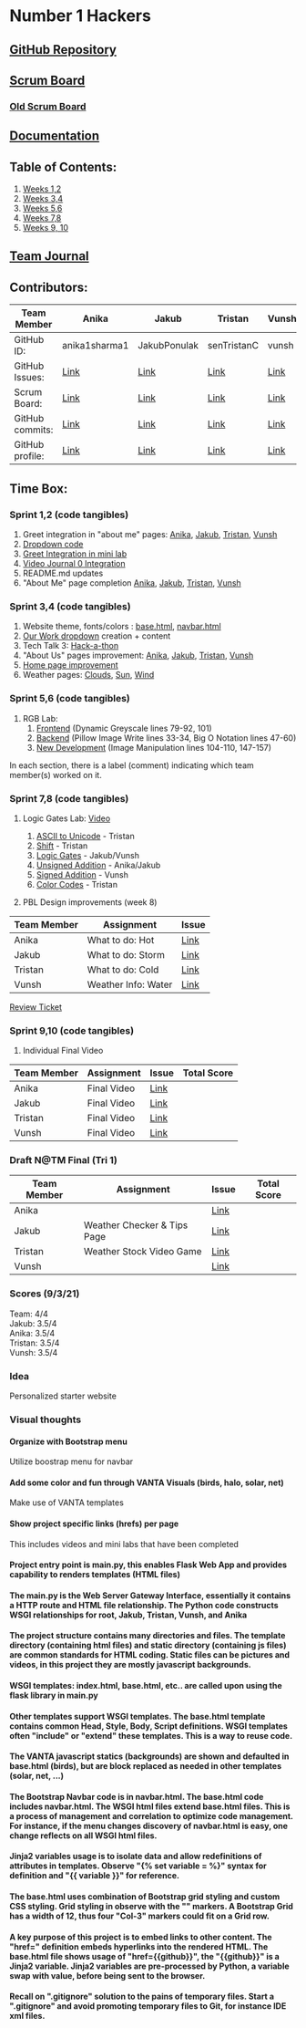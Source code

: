 
# Number 1 Hackers
## [GitHub Repository](https://github.com/JakubPonulak/flask_portfolio_hackers)
## [Scrum Board](https://github.com/JakubPonulak/flask_portfolio_hackers/projects/1)
### [Old Scrum Board](https://github.com/JakubPonulak/flask_portfolio/projects/1)
## [Documentation](https://docs.google.com/document/d/12Wc6Z9wMwf0dZz3SWHhZ5onLveiV20Ybi1M7fdX0deA/edit?usp=sharing)
## Table of Contents:
1. [Weeks 1,2](https://github.com/JakubPonulak/flask_portfolio_hackers#sprint-12-code-tangibles)
2. [Weeks 3,4](https://github.com/JakubPonulak/flask_portfolio_hackers#sprint-34-code-tangibles)
3. [Weeks 5,6](https://github.com/JakubPonulak/flask_portfolio_hackers#sprint-56-code-tangibles)
4. [Weeks 7,8](https://github.com/JakubPonulak/flask_portfolio_hackers#sprint-78-code-tangibles)
5. [Weeks 9, 10](https://github.com/JakubPonulak/flask_portfolio_hackers#sprint-910-code-tangibles)
## [Team Journal](https://docs.google.com/presentation/d/1TdBNp9JPyNSbcwWtPAHtlgM1XWtLP30hLIq9HZhdGtY/edit#slide=id.p)
## Contributors:
Team Member | Anika | Jakub | Tristan | Vunsh |
--- | --- | --- | --- | ---
GitHub ID: | anika1sharma1 | JakubPonulak | senTristanC | vunsh
GitHub Issues: | [Link](https://github.com/JakubPonulak/flask_portfolio_hackers/issues?q=assignee%3Aanika1sharma1+is%3Aopen) | [Link](https://github.com/JakubPonulak/flask_portfolio_hackers/issues?q=assignee%3AJakubPonulak+is%3Aopen) | [Link](https://github.com/JakubPonulak/flask_portfolio_hackers/issues?q=assignee%3AsenTristanC+is%3Aopen) | [Link](https://github.com/JakubPonulak/flask_portfolio_hackers/issues?q=assignee%3Avunsh+is%3Aopen)
Scrum Board: | [Link](https://github.com/JakubPonulak/flask_portfolio_hackers/projects/1?card_filter_query=assignee%3Aanika1sharma1)| [Link](https://github.com/JakubPonulak/flask_portfolio_hackers/projects/1?card_filter_query=assignee%3AJakubPonulak) | [Link](https://github.com/JakubPonulak/flask_portfolio_hackers/projects/1?card_filter_query=assignee%3AsenTristanC) | [Link](https://github.com/JakubPonulak/flask_portfolio_hackers/projects/1?card_filter_query=assignee%3Avunsh)
GitHub commits: | [Link](https://github.com/JakubPonulak/flask_portfolio_hackers/commits?author=anika1sharma1) | [Link](https://github.com/JakubPonulak/flask_portfolio_hackers/commits?author=JakubPonulak) | [Link](https://github.com/JakubPonulak/flask_portfolio_hackers/commits?author=senTristanC) | [Link](https://github.com/JakubPonulak/flask_portfolio_hackers/commits?author=vunsh)
GitHub profile: | [Link](https://github.com/anika1sharma1) | [Link](https://github.com/JakubPonulak) | [Link](https://github.com/senTristanC) | [Link](https://github.com/vunsh)
## Time Box:
### Sprint 1,2 (code tangibles)
1. Greet integration in "about me" pages: [Anika](templates/about_us/anika.html), [Jakub](templates/about_us/jakub.html), [Tristan](templates/about_us/tristan.html), [Vunsh](templates/about_us/vunsh.html)
2. [Dropdown code](templates/layouts/navbar.html)
3. [Greet Integration in mini lab](templates/our_work/lab1.html)
4. [Video Journal 0 Integration](templates/our_work/lab2.html) 
5. README.md updates
6. "About Me" page completion [Anika](templates/about_us/anika.html), [Jakub](templates/about_us/jakub.html), [Tristan](templates/about_us/tristan.html), [Vunsh](templates/about_us/vunsh.html) 
### Sprint 3,4 (code tangibles)
1. Website theme, fonts/colors : [base.html](templates/layouts/base.html), [navbar.html](templates/layouts/navbar.html) 
2. [Our Work dropdown](templates/layouts/navbar.html) creation + content
3. Tech Talk 3: [Hack-a-thon](templates/our_work/hackathontt3.html)
4. "About Us" pages improvement: [Anika](templates/about_us/anika.html), [Jakub](templates/about_us/jakub.html), [Tristan](templates/about_us/tristan.html), [Vunsh](templates/about_us/vunsh.html)
5. [Home page improvement](templates/main_page.html)
6. Weather pages: [Clouds](templates/weather_info/weather1.html), [Sun](templates/weather_info/weather2.html), [Wind](templates/weather_info/weather3.html)
### Sprint 5,6 (code tangibles)
1. RGB Lab: 
   1. [Frontend](templates/our_work/lab3.html) (Dynamic Greyscale lines 79-92, 101)
   2. [Backend](image.py) (Pillow Image Write lines 33-34, Big O Notation lines 47-60) 
   3. [New Development](templates/our_work/lab3.html) (Image Manipulation lines 104-110, 147-157) 
   
In each section, there is a label (comment) indicating which team member(s) worked on it.
### Sprint 7,8 (code tangibles)
1. Logic Gates Lab: [Video](https://drive.google.com/file/d/1AAfIs2JjC0yYFxao3muscZ1gik-CBAAY/view?usp=sharing)
   1. [ASCII to Unicode](https://github.com/JakubPonulak/flask_portfolio_hackers/blob/main/templates/our_work/lab4.html) - Tristan
   2. [Shift](https://github.com/JakubPonulak/flask_portfolio_hackers/blob/main/templates/our_work/lab4.html) - Tristan
   3. [Logic Gates](https://github.com/JakubPonulak/flask_portfolio_hackers/blob/main/templates/our_work/lab4.html) - Jakub/Vunsh
   4. [Unsigned Addition](https://github.com/JakubPonulak/flask_portfolio_hackers/blob/main/templates/our_work/lab4_unsignedAdd.html) - Anika/Jakub
   5. [Signed Addition](https://github.com/JakubPonulak/flask_portfolio_hackers/blob/main/templates/our_work/lab4_signedAdd.html) - Vunsh
   6. [Color Codes](https://github.com/JakubPonulak/flask_portfolio_hackers/blob/main/templates/our_work/lab4_colorCode.html) - Tristan
  
2. PBL Design improvements (week 8)

Team Member | Assignment | Issue |
--- | --- | ---
Anika | What to do: Hot | [Link](https://github.com/JakubPonulak/flask_portfolio_hackers/issues/4) |
Jakub | What to do: Storm | [Link](https://github.com/JakubPonulak/flask_portfolio_hackers/issues/2) |
Tristan | What to do: Cold | [Link](https://github.com/JakubPonulak/flask_portfolio_hackers/issues/3) |
Vunsh | Weather Info: Water | [Link](https://github.com/JakubPonulak/flask_portfolio_hackers/issues/7) |

[Review Ticket](https://github.com/JakubPonulak/flask_portfolio_hackers/issues/57)
### Sprint 9,10 (code tangibles)
1. Individual Final Video

Team Member | Assignment | Issue | Total Score |
--- | --- | --- | ---
Anika | Final Video| [Link](https://github.com/JakubPonulak/flask_portfolio_hackers/issues/13) | |
Jakub | Final Video | [Link](https://github.com/JakubPonulak/flask_portfolio_hackers/issues/13) | |
Tristan | Final Video | [Link](https://github.com/JakubPonulak/flask_portfolio_hackers/issues/13) | |
Vunsh | Final Video | [Link](https://github.com/JakubPonulak/flask_portfolio_hackers/issues/13) | |

### Draft N@TM Final (Tri 1)
Team Member | Assignment | Issue | Total Score |
--- | --- | --- | ---
Anika | | [Link](https://github.com/JakubPonulak/flask_portfolio_hackers/issues/13) | |
Jakub | Weather Checker & Tips Page | [Link](https://github.com/JakubPonulak/flask_portfolio_hackers/issues/13) | |
Tristan | Weather Stock Video Game | [Link](https://github.com/JakubPonulak/flask_portfolio_hackers/issues/13) | |
Vunsh | | [Link](https://github.com/JakubPonulak/flask_portfolio_hackers/issues/13) | |

### Scores (9/3/21)
Team: 4/4   
Jakub: 3.5/4  
Anika: 3.5/4  
Tristan: 3.5/4  
Vunsh: 3.5/4
### Idea
Personalized starter website
### Visual thoughts
#### Organize with Bootstrap menu 
Utilize boostrap menu for navbar
#### Add some color and fun through VANTA Visuals (birds, halo, solar, net)
Make use of VANTA templates
#### Show project specific links (hrefs) per page
This includes videos and mini labs that have been completed
#### Project entry point is main.py, this enables Flask Web App and provides capability to renders templates (HTML files)
#### The main.py is the  Web Server Gateway Interface, essentially it contains a HTTP route and HTML file relationship.  The Python code constructs WSGI relationships for root, Jakub, Tristan, Vunsh, and Anika
#### The project structure contains many directories and files.  The template directory (containing html files) and static directory (containing js files) are common standards for HTML coding.  Static files can be pictures and videos, in this project they are mostly javascript backgrounds.
#### WSGI templates: index.html, base.html, etc.. are called upon using the flask library in main.py
#### Other templates support WSGI templates.  The base.html template contains common Head, Style, Body, Script definitions.  WSGI templates often "include" or "extend" these templates.  This is a way to reuse code.
#### The VANTA javascript statics (backgrounds) are shown and defaulted in base.html (birds), but are block replaced as needed in other templates (solar, net, ...)
#### The Bootstrap Navbar code is in navbar.html. The base.html code includes navbar.html.  The WSGI html files extend base.html files.  This is a process of management and correlation to optimize code management.  For instance, if the menu changes discovery of navbar.html is easy, one change reflects on all WSGI html files. 
#### Jinja2 variables usage is to isolate data and allow redefinitions of attributes in templates.  Observe "{% set variable = %}" syntax for definition and "{{ variable }}" for reference.
#### The base.html uses combination of Bootstrap grid styling and custom CSS styling.  Grid styling in observe with the "<Col-3>" markers.  A Bootstrap Grid has a width of 12, thus four "Col-3" markers could fit on a Grid row.
#### A key purpose of this project is to embed links to other content.  The "href=" definition embeds hyperlinks into the rendered HTML.  The base.html file shows usage of "href={{github}}", the "{{github}}" is a Jinja2 variable.  Jinja2 variables are pre-processed by Python, a variable swap with value, before being sent to the browser.

#### Recall on ".gitignore" solution to the pains of temporary files.  Start a ".gitignore" and avoid promoting temporary files to Git, for instance IDE xml files.
